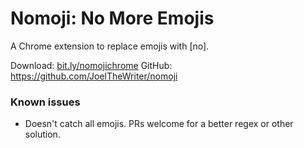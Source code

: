 # Nomoji: No More Emojis

A Chrome extension to replace emojis with [no].

Download: [bit.ly/nomojichrome](bit.ly/nomojichrome)
GitHub: https://github.com/JoelTheWriter/nomoji

### Known issues

- Doesn't catch all emojis. PRs welcome for a better regex or other solution.